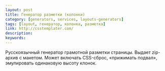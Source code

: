 ```yaml
---
layout: post
title: Генератор разметки (колонки)
category: [generators, services, layouts-generators]
tags: [layout, генератор, колонка, разметка]
link: http://csstemplater.com/
description:
keywords:
---
```


<p>Русскоязычный генератор грамотной разметки страницы. Выдает zip-архив с макетом. Может включать CSS-сброс, «прижимать подвал», эмулировать одинаковую высоту клонок.</p>
